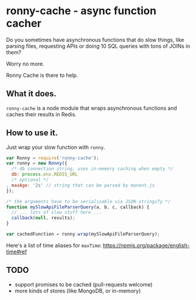 # ronny-cache - async function cacher

Do you sometimes have asynchronous functions
that do slow things,
like
parsing files,
requesting APIs
or
doing 10 SQL queries with tons of JOINs in them?

Worry no more.

Ronny Cache is there to help.

## What it does.

`ronny-cache` is a node module that wraps asynchronous functions
and caches their results in Redis.

## How to use it.

Just wrap your slow function with `ronny`.

``` js
var Ronny = require('ronny-cache');
var ronny = new Ronny({
  /* db connection string, uses in-memory caching when empty */
  db: process.env.REDIS_URL
  /* optional */
, maxAge: '2s' // string that can be parsed by monent.js
});

/* the arguments have to be serialisable via JSON.stringify */
function mySlowApiFileParserQuery(a, b, c, callback) {
  // ... lots of slow stuff here ...
  callback(null, results);
}

var cachedFunction = ronny.wrap(mySlowApiFileParserQuery);
```

Here's a list of time aliases for `maxTime`: https://npmjs.org/package/english-time#ref

## TODO

- support promises to be cached (pull-requests welcome)
- more kinds of stores (like MongoDB, or in-memory)
